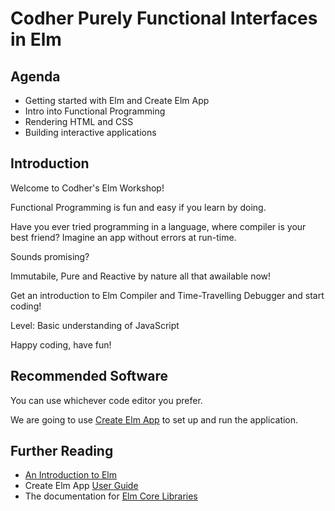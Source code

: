 # Codher Purely Functional Interfaces in Elm

## Agenda

- Getting started with Elm and Create Elm App
- Intro into Functional Programming
- Rendering HTML and CSS
- Building interactive applications

## Introduction

Welcome to Codher's Elm Workshop!

Functional Programming is fun and easy if you learn by doing.

Have you ever tried programming in a language, where compiler is your best friend? Imagine an app without errors at run-time.

Sounds promising?

Immutabile, Pure and Reactive by nature all that awailable now!

Get an introduction to Elm Compiler and Time-Travelling Debugger and start coding!

Level: Basic understanding of JavaScript

Happy coding, have fun!

## Recommended Software

You can use whichever code editor you prefer.

We are going to use [Create Elm App](https://github.com/halfzebra/create-elm-app) to set up and run the application.

## Further Reading

- [An Introduction to Elm](https://guide.elm-lang.org/)
- Create Elm App [User Guide](https://github.com/halfzebra/create-elm-app/blob/74102bb3e90d3d659ee56c56fd02b179f2d85907/template/README.md)
- The documentation for [Elm Core Libraries](http://package.elm-lang.org/packages/elm-lang/core/5.1.1)
